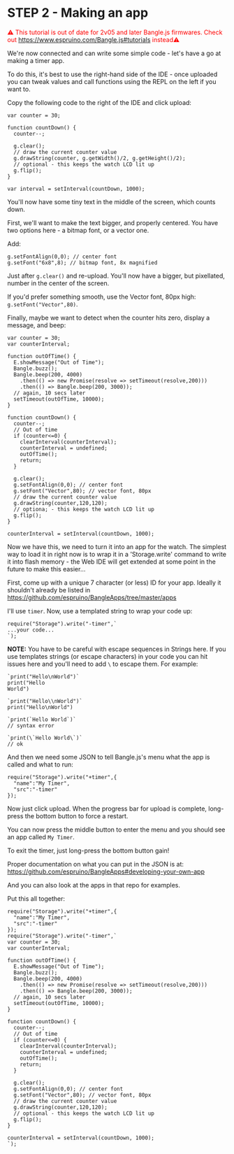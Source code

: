 # STEP 2 - Making an app

<span style="color:red">:warning: This tutorial is out of date for 2v05 and later Bangle.js firmwares. Check out https://www.espruino.com/Bangle.js#tutorials instead:warning:</span>

We're now connected and can write some simple code - let's have a go at making a timer app.

To do this, it's best to use the right-hand side of the IDE - once uploaded you can tweak values and call functions using the REPL on the left if you want to.

Copy the following code to the right of the IDE and click upload:

```
var counter = 30;

function countDown() {
  counter--;

  g.clear();
  // draw the current counter value
  g.drawString(counter, g.getWidth()/2, g.getHeight()/2);
  // optional - this keeps the watch LCD lit up
  g.flip();
}

var interval = setInterval(countDown, 1000);
```

You'll now have some tiny text in the middle of the screen, which counts down.

First, we'll want to make the text bigger, and properly centered. You have
two options here - a bitmap font, or a vector one.

Add:

```
g.setFontAlign(0,0); // center font
g.setFont("6x8",8); // bitmap font, 8x magnified
```

Just after `g.clear()` and re-upload. You'll now have a bigger,
but pixellated, number in the center of the screen.

If you'd prefer something smooth, use the Vector font, 80px high:
`g.setFont("Vector",80)`.

Finally, maybe we want to detect when the counter hits zero,
display a message, and beep:

```
var counter = 30;
var counterInterval;

function outOfTime() {
  E.showMessage("Out of Time");
  Bangle.buzz();
  Bangle.beep(200, 4000)
    .then(() => new Promise(resolve => setTimeout(resolve,200)))
    .then(() => Bangle.beep(200, 3000));
  // again, 10 secs later
  setTimeout(outOfTime, 10000);
}

function countDown() {
  counter--;
  // Out of time
  if (counter<=0) {
    clearInterval(counterInterval);
    counterInterval = undefined;
    outOfTime();
    return;
  }

  g.clear();
  g.setFontAlign(0,0); // center font
  g.setFont("Vector",80); // vector font, 80px  
  // draw the current counter value
  g.drawString(counter,120,120);
  // optiona; - this keeps the watch LCD lit up
  g.flip();
}

counterInterval = setInterval(countDown, 1000);
```

Now we have this, we need to turn it into an app for the watch. The
simplest way to load it in right now is to wrap it in a 'Storage.write'
command to write it into flash memory - the Web IDE will get extended
at some point in the future to make this easier...

First, come up with a unique 7 character (or less) ID for your app. Ideally
it shouldn't already be listed in https://github.com/espruino/BangleApps/tree/master/apps

I'll use `timer`. Now, use a templated string to wrap
your code up:

```
require("Storage").write("-timer",`
...your code...
`);
```

**NOTE:** You have to be careful with escape sequences in Strings here. If you
use templates strings (or escape characters) in your code you can hit issues
here and you'll need to add `\` to escape them. For example:

```
`print("Hello\nWorld")`
print("Hello
World")

`print("Hello\\nWorld")`
print("Hello\nWorld")

`print(`Hello World`)`
// syntax error

`print(\`Hello World\`)`
// ok
```

And then we need some JSON to tell Bangle.js's menu
what the app is called and what to run:

```
require("Storage").write("+timer",{
  "name":"My Timer",
  "src":"-timer"
});
```

Now just click upload. When the progress bar for upload
is complete, long-press the bottom button to force a
restart.

You can now press the middle button to enter the menu
and you should see an app called `My Timer`.

To exit the timer, just long-press the bottom button gain!


Proper documentation on what you can put in the JSON is at:
https://github.com/espruino/BangleApps#developing-your-own-app

And you can also look at the apps in that repo for examples.

Put this all together:

```
require("Storage").write("+timer",{
  "name":"My Timer",
  "src":"-timer"
});
require("Storage").write("-timer",`
var counter = 30;
var counterInterval;

function outOfTime() {
  E.showMessage("Out of Time");
  Bangle.buzz();
  Bangle.beep(200, 4000)
    .then(() => new Promise(resolve => setTimeout(resolve,200)))
    .then(() => Bangle.beep(200, 3000));
  // again, 10 secs later
  setTimeout(outOfTime, 10000);
}

function countDown() {
  counter--;
  // Out of time
  if (counter<=0) {
    clearInterval(counterInterval);
    counterInterval = undefined;
    outOfTime();
    return;
  }

  g.clear();
  g.setFontAlign(0,0); // center font
  g.setFont("Vector",80); // vector font, 80px  
  // draw the current counter value
  g.drawString(counter,120,120);
  // optional - this keeps the watch LCD lit up
  g.flip();
}

counterInterval = setInterval(countDown, 1000);
`);
```
